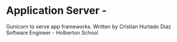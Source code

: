 # Application Server -
Gunicorn to serve app frameworks.
Written by Cristian Hurtado Diaz
Software Engineer - Holberton School